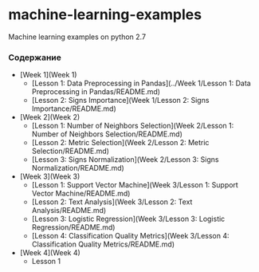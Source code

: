 # machine-learning-examples

Machine learning examples on python 2.7

### Содержание

* [Week 1](Week 1)
  - [Lesson 1: Data Preprocessing in Pandas](../Week 1/Lesson 1: Data Preprocessing in Pandas/README.md)
  - [Lesson 2: Signs Importance](Week 1/Lesson 2: Signs Importance/README.md)
* [Week 2](Week 2)
  - [Lesson 1: Number of Neighbors Selection](Week 2/Lesson 1: Number of Neighbors Selection/README.md)
  - [Lesson 2: Metric Selection](Week 2/Lesson 2: Metric Selection/README.md)
  - [Lesson 3: Signs Normalization](Week 2/Lesson 3: Signs Normalization/README.md)
* [Week 3](Week 3)
  - [Lesson 1: Support Vector Machine](Week 3/Lesson 1: Support Vector Machine/README.md)
  - [Lesson 2: Text Analysis](Week 3/Lesson 2: Text Analysis/README.md)
  - [Lesson 3: Logistic Regression](Week 3/Lesson 3: Logistic Regression/README.md)
  - [Lesson 4: Classification Quality Metrics](Week 3/Lesson 4: Classification Quality Metrics/README.md)
* [Week 4](Week 4)
  - Lesson 1
